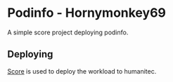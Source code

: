# Podinfo - Hornymonkey69

A simple score project deploying podinfo.

## Deploying

[Score](https://score.dev/) is used to deploy the workload to humanitec.
